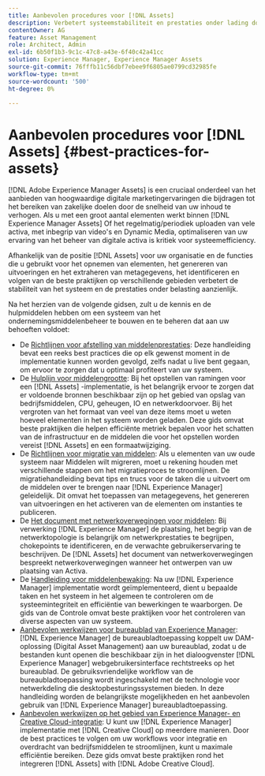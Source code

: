 ```yaml
---
title: Aanbevolen procedures voor [!DNL Assets]
description: Verbetert systeemstabiliteit en prestaties onder lading door beste praktijken te identificeren en te volgen die van uw plaatsing en configuratie afhangen.
contentOwner: AG
feature: Asset Management
role: Architect, Admin
exl-id: 6b50f1b3-9c1c-47c8-a43e-6f40c42a41cc
solution: Experience Manager, Experience Manager Assets
source-git-commit: 76fffb11c56dbf7ebee9f6805ae0799cd32985fe
workflow-type: tm+mt
source-wordcount: '500'
ht-degree: 0%

---
```


# Aanbevolen procedures voor [!DNL Assets] {#best-practices-for-assets}

[!DNL Adobe Experience Manager Assets] is een cruciaal onderdeel van het aanbieden van hoogwaardige digitale marketingervaringen die bijdragen tot het bereiken van zakelijke doelen door de snelheid van uw inhoud te verhogen. Als u met een groot aantal elementen werkt binnen [!DNL Experience Manager Assets] Of het regelmatig/periodiek uploaden van vele activa, met inbegrip van video&#39;s en Dynamic Media, optimaliseren van uw ervaring van het beheer van digitale activa is kritiek voor systeemefficiency.

Afhankelijk van de positie [!DNL Assets] voor uw organisatie en de functies die u gebruikt voor het opnemen van elementen, het genereren van uitvoeringen en het extraheren van metagegevens, het identificeren en volgen van de beste praktijken op verschillende gebieden verbetert de stabiliteit van het systeem en de prestaties onder belasting aanzienlijk.

Na het herzien van de volgende gidsen, zult u de kennis en de hulpmiddelen hebben om een systeem van het ondernemingsmiddelenbeheer te bouwen en te beheren dat aan uw behoeften voldoet:

* De [Richtlijnen voor afstelling van middelenprestaties](/help/assets/performance-tuning-guidelines.md): Deze handleiding bevat een reeks best practices die op elk gewenst moment in de implementatie kunnen worden gevolgd, zelfs nadat u live bent gegaan, om ervoor te zorgen dat u optimaal profiteert van uw systeem.
* De [Hulplijn voor middelengrootte](/help/assets/assets-sizing-guide.md): Bij het opstellen van ramingen voor een [!DNL Assets] -implementatie, is het belangrijk ervoor te zorgen dat er voldoende bronnen beschikbaar zijn op het gebied van opslag van bedrijfsmiddelen, CPU, geheugen, IO en netwerkdoorvoer. Bij het vergroten van het formaat van veel van deze items moet u weten hoeveel elementen in het systeem worden geladen. Deze gids omvat beste praktijken die helpen efficiënte metriek bepalen voor het schatten van de infrastructuur en de middelen die voor het opstellen worden vereist [!DNL Assets] en een formaatwijziging.
* De [Richtlijnen voor migratie van middelen](/help/assets/assets-migration-guide.md): Als u elementen van uw oude systeem naar Middelen wilt migreren, moet u rekening houden met verschillende stappen om het migratieproces te stroomlijnen. De migratiehandleiding bevat tips en trucs voor de taken die u uitvoert om de middelen over te brengen naar [!DNL Experience Manager] geleidelijk. Dit omvat het toepassen van metagegevens, het genereren van uitvoeringen en het activeren van de elementen om instanties te publiceren.
* De [Het document met netwerkoverwegingen voor middelen](/help/assets/assets-network-considerations.md): Bij verwerking [!DNL Experience Manager] de plaatsing, het begrip van de netwerktopologie is belangrijk om netwerkprestaties te begrijpen, chokepoints te identificeren, en de verwachte gebruikerservaring te beschrijven. De [!DNL Assets] het document van netwerkoverwegingen bespreekt netwerkoverwegingen wanneer het ontwerpen van uw plaatsing van Activa.
* De [Handleiding voor middelenbewaking](/help/assets/assets-monitoring-best-practices.md): Na uw [!DNL Experience Manager] implementatie wordt geïmplementeerd, dient u bepaalde taken en het systeem in het algemeen te controleren om de systeemintegriteit en efficiëntie van bewerkingen te waarborgen. De gids van de Controle omvat beste praktijken voor het controleren van diverse aspecten van uw systeem.
* [Aanbevolen werkwijzen voor bureaublad van Experience Manager](https://experienceleague.adobe.com/docs/experience-manager-desktop-app/using/introduction.html): [!DNL Experience Manager] de bureaubladtoepassing koppelt uw DAM-oplossing (Digital Asset Management) aan uw bureaublad, zodat u de bestanden kunt openen die beschikbaar zijn in het dialoogvenster [!DNL Experience Manager] webgebruikersinterface rechtstreeks op het bureaublad. De gebruiksvriendelijke workflow van de bureaubladtoepassing wordt ingeschakeld met de technologie voor netwerkdeling die desktopbesturingssystemen bieden. In deze handleiding worden de belangrijkste mogelijkheden en het aanbevolen gebruik van [!DNL Experience Manager] bureaubladtoepassing.
* [Aanbevolen werkwijzen op het gebied van Experience Manager- en Creative Cloud-integratie](/help/assets/aem-cc-integration-best-practices.md): U kunt uw [!DNL Experience Manager] implementatie met [!DNL Creative Cloud] op meerdere manieren. Door de best practices te volgen om uw workflows voor integratie en overdracht van bedrijfsmiddelen te stroomlijnen, kunt u maximale efficiëntie bereiken. Deze gids omvat beste praktijken rond het integreren [!DNL Assets] with [!DNL Adobe Creative Cloud].

